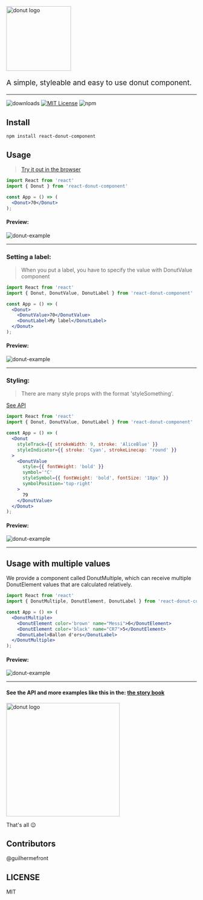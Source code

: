 <img src="https://i.ibb.co/j6df7Wy/logo.png" alt="donut logo" title="donut logo" width="171">
<br>

<p style="font-size: 1.2rem;">A simple, styleable and easy to use donut component.</p>
<hr />

![downloads][downloads-badge]
[![MIT License][license-badge]][license]
![npm](https://img.shields.io/npm/v/react-donut-component)

## Install

```
npm install react-donut-component
```

## Usage

> [Try it out in the browser][code-sandbox-try-it-out]

```jsx
import React from 'react'
import { Donut } from 'react-donut-component' 

const App = () => (  
  <Donut>70</Donut>
);

```
#### Preview: 
![donut-example](https://i.ibb.co/P6RnW0x/image.png)

<hr />

### Setting a label:
> When you put a label, you have to specify the value with DonutValue component
```jsx
import React from 'react'
import { Donut, DonutValue, DonutLabel } from 'react-donut-component' 

const App = () => (
  <Donut>
    <DonutValue>70</DonutValue>
    <DonutLabel>My label</DonutLabel>
  </Donut>
);

```
#### Preview: 
![donut-example](https://i.ibb.co/wwbBkQw/image.png)

<hr />

### Styling: 
> There are many style props with the format 'styleSomething'.

[See API](https://5f711adb6ec1620022e842dc-wucwtrunim.chromatic.com/?path=/story/donut--simple-donut)
```jsx
import React from 'react'
import { Donut, DonutValue, DonutLabel } from 'react-donut-component' 

const App = () => (
  <Donut
    styleTrack={{ strokeWidth: 9, stroke: 'AliceBlue' }}
    styleIndicator={{ stroke: 'Cyan', strokeLinecap: 'round' }}
  >
    <DonutValue
      style={{ fontWeight: 'bold' }}
      symbol='°C'
      styleSymbol={{ fontWeight: 'bold', fontSize: '18px' }}
      symbolPosition='top-right'
    >
      79
    </DonutValue>
  </Donut>
);
```
#### Preview: 
![donut-example](https://i.ibb.co/3d1HN7D/image.png)

<hr />

## Usage with multiple values
We provide a component called DonutMultiple, which can receive multiple DonutElement values that are calculated relatively. 

```jsx
import React from 'react'
import { DonutMultiple, DonutElement, DonutLabel } from 'react-donut-component' 

const App = () => (
  <DonutMultiple>
    <DonutElement color='brown' name="Messi">6</DonutElement>
    <DonutElement color='black' name="CR7">5</DonutElement>
    <DonutLabel>Ballon d'ors</DonutLabel>
  </DonutMultiple>
);
```
#### Preview: 
![donut-example](https://i.ibb.co/gVHhH50/image.png)

<hr />

#### See the API and more examples like this in the: [the story book](https://5f711adb6ec1620022e842dc-wucwtrunim.chromatic.com/?path=/story/donut--simple-donut)
<img src="https://i.ibb.co/18kDxtj/donut-test.png" alt="donut logo" title="donut logo" width="300">


That's all :wink:

## Contributors

@guilhermefront
   
## LICENSE

MIT

[npm]: https://www.npmjs.com/
[node]: https://nodejs.org
[build-badge]:
  https://img.shields.io/travis/downshift-js/downshift.svg?style=flat-square
[build]: https://travis-ci.org/downshift-js/downshift
[coverage-badge]:
  https://img.shields.io/codecov/c/github/downshift-js/downshift.svg?style=flat-square
[coverage]: https://codecov.io/github/downshift-js/downshift
[version-badge]: https://img.shields.io/npm/v/downshift.svg?style=flat-square
[package]: https://www.npmjs.com/package/react-donut-component
[downloads-badge]: https://img.shields.io/npm/dm/react-donut-component
[license-badge]: https://img.shields.io/npm/l/downshift.svg?style=flat-square
[license]: https://github.com/downshift-js/downshift/blob/master/LICENSE
[code-sandbox-try-it-out]:
  https://codesandbox.io/s/react-donut-component-example-cy1yb?file=/src/App.tsx
